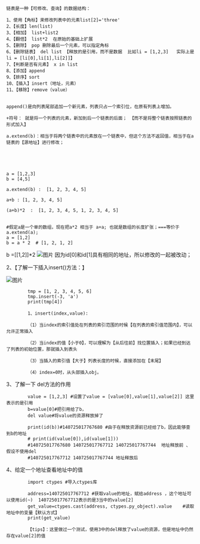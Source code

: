     链表是一种【可修改、查询】的数据结构：
    
    1、使用【角标】来修改列表中的元素list[2]='three'
    2、【长度】len(list)
    3、【相加】 list+list2
    4、【翻倍】 list*2  在原始的基础上扩展
    5、【删除】 pop 删除最后一个元素，可以指定角标
    6、【删除链表】 del list 【释放的是引用，而不是数据  比如li = [1,2,3]   实际上是 li = [li[0],li[1],li[2]]】
    7、【判断是否有元素】 x in list
    8、【添加】append
    9、【排序】sort
    10、【插入】insert（地址，元素）
    11、【移除】remove（value）


    append()是向列表尾部追加一个新元素，列表只占一个索引位，在原有列表上增加。
    
    +符号： 就是将一个列表的元素，新加到后一个链表的后面； 【而不是将整个链表按照链表的形式加入】
    
    a.extend(b)：相当于将两个链表中的元素放在一个链表中，但这个方法不返回值，相当于在a链表的【源地址】进行修改；
    
    
    
    
    
    a = [1,2,3]
    b = [4,5]
    
    a.extend(b) :  [1, 2, 3, 4, 5]
    
    a+b : [1, 2, 3, 4, 5]
    
    (a+b)*2  :  [1, 2, 3, 4, 5, 1, 2, 3, 4, 5]
    
    
    #假定a是一个单的数组，现在把a*2 相当于 a+a; 也就是数组的长度扩张；===等价于a.extend(a);
    a = [1,2]
    b = a * 2  # [1, 2, 1, 2]

b =[[1,2]]*2
![图片](https://user-images.githubusercontent.com/38878365/195039141-cd433a2b-89d6-46bf-837e-ab68c299eaa8.png)
    因为id[0]和id[1]具有相同的地址，所以修改的一起被改动；



2、【了解一下插入insert()方法：】

![图片](https://user-images.githubusercontent.com/38878365/195073285-3bd81e1f-575d-4da6-9259-cbd489176096.png)

            tmp = [1, 2, 3, 4, 5, 6]
            tmp.insert(-3, 'a')
            print(tmp[4])
            
            1、insert(index,value):
            
            （1）当index的索引值处在列表的索引范围的时候【在列表的索引值范围内】，可以允许正常插入
            
            （2）当index的值【小于0】，可以理解为【从后往前】找位置插入；如果已经到达了列表的初始位置，那就插入到表头
            
            （3）当插入的索引值【大于】列表长度的时候，直接添加在【末尾】
            
            （4）index=0时，从头部插入obj。
            
3、了解一下 del方法的作用

            value = [1,2,3] #设置了value = [value[0],value[1],value[2]] 这里表示的是引用
            b=value[0]#把引用给了b，
            del value#将value的资源释放掉了

            print(id(b))#140725017767680 #由于在释放资源前已经给了b，因此能够查到b的地址
            # print(id(value[0]),id(value[1]))
            #140725017767680 140725017767712 140725017767744  地址释放前 、假设不使用del
            #140725017767712 140725017767744 地址释放后
            
            
            
 4、给定一个地址查看地址中的值
 
            import ctypes #导入ctypes库

            address=140725017767712 #获取value的地址，赋给address ，这个地址可以使用id(~)  140725017767712表示的是3当中的value[2]
            get_value=ctypes.cast(address, ctypes.py_object).value    #读取地址中的变量【默认方式】
            print(get_value)
            
            【tips】：这里做过一个测试，使用3中的del释放了value的资源，但是地址中仍然存在value[2]的值

        
        




